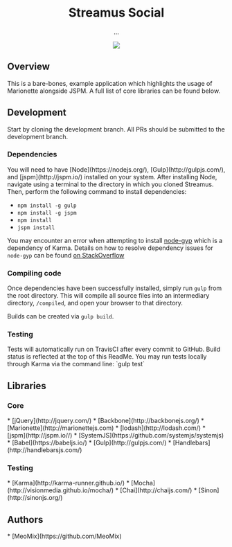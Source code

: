 <h1 align="center">Streamus Social</h1>
<p align="center">...</p>
<p align="center">
  <a title='Build Status' href="https://travis-ci.org/MeoMix/StreamusSocial">
    <img src='https://travis-ci.org/MeoMix/StreamusSocial.svg?branch=development' />
  </a>
</p>

<h2>Overview</h2>

This is a bare-bones, example application which highlights the usage of Marionette alongside JSPM. A full list of core libraries can be found below.

<h2>Development</h2>

Start by cloning the development branch. All PRs should be submitted to the development branch.

<h3>Dependencies</h3>
You will need to have [Node](https://nodejs.org/), [Gulp](http://gulpjs.com/), and [jspm](http://jspm.io/) installed on your system.
After installing Node, navigate using a terminal to the directory in which you cloned Streamus. Then, perform the following command to install dependencies:

* `npm install -g gulp`
* `npm install -g jspm`
* `npm install`
* `jspm install`

You may encounter an error when attempting to install [node-gyp](https://github.com/nodejs/node-gyp) which is a dependency of Karma.
Details on how to resolve dependency issues for `node-gyp` can be found [on StackOverflow](http://stackoverflow.com/a/21366601/633438)

<h3>Compiling code</h3>

Once dependencies have been successfully installed, simply run `gulp` from the root directory. This will compile all source files into an intermediary directory, `/compiled`,
and open your browser to that directory.

Builds can be created via `gulp build`.

<h3>Testing</h3>
Tests will automatically run on TravisCI after every commit to GitHub. Build status is reflected at the top of this ReadMe.
You may run tests locally through Karma via the command line: `gulp test`

<h2>Libraries</h2>

<h3>Core</h3>
* [jQuery](http://jquery.com/)
* [Backbone](http://backbonejs.org/)
* [Marionette](http://marionettejs.com)
* [lodash](http://lodash.com/)
* [jspm](http://jspm.io//)
* [SystemJS](https://github.com/systemjs/systemjs)
* [Babel](https://babeljs.io/)
* [Gulp](http://gulpjs.com/)
* [Handlebars](http://handlebarsjs.com/)

<h3>Testing</h3>
* [Karma](http://karma-runner.github.io/)
* [Mocha](http://visionmedia.github.io/mocha/)
* [Chai](http://chaijs.com/)
* [Sinon](http://sinonjs.org/)

<h2>Authors</h2>
* [MeoMix](https://github.com/MeoMix)
